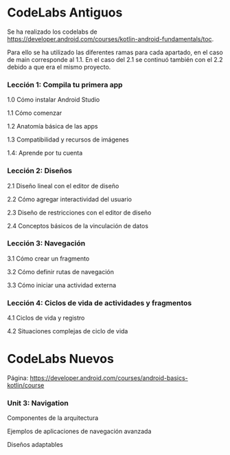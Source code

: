 # CodeLabs Antiguos
Se ha realizado los codelabs de https://developer.android.com/courses/kotlin-android-fundamentals/toc.

Para ello se ha utilizado las diferentes ramas para cada apartado, en el caso de main corresponde al 1.1. 
En el caso del 2.1 se continuó también con el 2.2 debido a que era el mismo proyecto.

### Lección 1: Compila tu primera app
  
  1.0 Cómo instalar Android Studio
  
  1.1 Cómo comenzar
  
  1.2 Anatomía básica de las apps
  
  1.3 Compatibilidad y recursos de imágenes
  
  1.4: Aprende por tu cuenta


### Lección 2: Diseños
  
  2.1 Diseño lineal con el editor de diseño
  
  2.2 Cómo agregar interactividad del usuario
  
  2.3 Diseño de restricciones con el editor de diseño
  
  2.4 Conceptos básicos de la vinculación de datos


 ### Lección 3: Navegación
  
  3.1 Cómo crear un fragmento
  
  3.2 Cómo definir rutas de navegación
  
  3.3 Cómo iniciar una actividad externa


### Lección 4: Ciclos de vida de actividades y fragmentos
  
  4.1 Ciclos de vida y registro
  
  4.2 Situaciones complejas de ciclo de vida
  
# CodeLabs Nuevos
Página: https://developer.android.com/courses/android-basics-kotlin/course

### Unit 3: Navigation

Componentes de la arquitectura

Ejemplos de aplicaciones de navegación avanzada

Diseños adaptables





